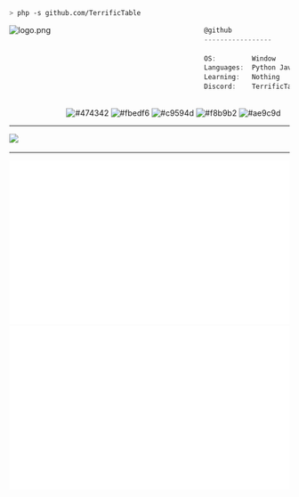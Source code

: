 ```zsh
> php -s github.com/TerrificTable
```

<img align="left" src="https://raw.githubusercontent.com/5R33CH4/5R33CH4/main/assets/neofetch.png" alt="logo.png" width="350" /> 

```csharp
@github
-----------------

OS:         Window
Languages:  Python Java HTML PHP JS CSS C C# C++ Kotlin
Learning:   Nothing
Discord:    TerrificTable55™#5297
                     
```

<p align="left">
  &nbsp; &nbsp; &nbsp; &nbsp; &nbsp;&nbsp; &nbsp; &nbsp; &nbsp; &nbsp;&nbsp; &nbsp; &nbsp; &nbsp;
  <img alt="#474342" src="https://via.placeholder.com/15/474342/000000?text=+" width="25" height="20" />
  <img alt="#fbedf6" src="https://via.placeholder.com/15/4ca4eb/000000?text=+" width="25" height="20" />
  <img alt="#c9594d" src="https://via.placeholder.com/15/d74681/000000?text=+" width="25" height="20" />
  <img alt="#f8b9b2" src="https://via.placeholder.com/15/60409c/000000?text=+" width="25" height="20" />
  <img alt="#ae9c9d" src="https://via.placeholder.com/15/ae9c9d/000000?text=+" width="25" height="20" />
</p>

---


![](https://komarev.com/ghpvc/?username=TerrificTable&label=profile+views&style=flat-square)

---

![](https://github.com/TerrificTable/github-stats/blob/master/generated/overview.svg)
![](https://github.com/TerrificTable/github-stats/blob/master/generated/languages.svg)
